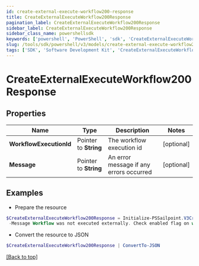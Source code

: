 ```yaml
---
id: create-external-execute-workflow200-response
title: CreateExternalExecuteWorkflow200Response
pagination_label: CreateExternalExecuteWorkflow200Response
sidebar_label: CreateExternalExecuteWorkflow200Response
sidebar_class_name: powershellsdk
keywords: ['powershell', 'PowerShell', 'sdk', 'CreateExternalExecuteWorkflow200Response', 'CreateExternalExecuteWorkflow200Response'] 
slug: /tools/sdk/powershell/v3/models/create-external-execute-workflow200-response
tags: ['SDK', 'Software Development Kit', 'CreateExternalExecuteWorkflow200Response', 'CreateExternalExecuteWorkflow200Response']
---
```



# CreateExternalExecuteWorkflow200Response

## Properties

Name | Type | Description | Notes
------------ | ------------- | ------------- | -------------
**WorkflowExecutionId** |  Pointer to **String** | The workflow execution id | [optional] 
**Message** |  Pointer to **String** | An error message if any errors occurred | [optional] 

## Examples

- Prepare the resource
```powershell
$CreateExternalExecuteWorkflow200Response = Initialize-PSSailpoint.V3CreateExternalExecuteWorkflow200Response  -WorkflowExecutionId 0e11cefa-96e7-4b67-90d0-065bc1da5753 `
 -Message Workflow was not executed externally. Check enabled flag on workflow definition
```

- Convert the resource to JSON
```powershell
$CreateExternalExecuteWorkflow200Response | ConvertTo-JSON
```


[[Back to top]](#) 

